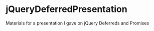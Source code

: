 jQueryDeferredPresentation
==========================

Materials for a presentation I gave on jQuery Deferreds and Promises
